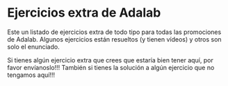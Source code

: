 # Ejercicios extra de Adalab

Este un listado de ejercicios extra de todo tipo para todas las promociones de Adalab. Algunos ejercicios están resueltos (y tienen vídeos) y otros son solo el enunciado.

Si tienes algún ejercicio extra que crees que estaría bien tener aquí, por favor envíanoslo!!! También si tienes la solución a algún ejercicio que no tengamos aquí!!!
